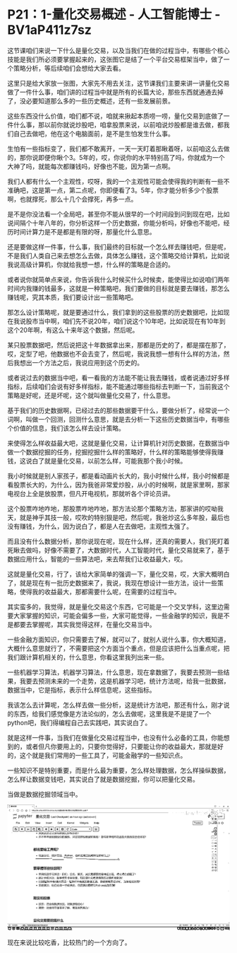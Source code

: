 # P21：1-量化交易概述 - 人工智能博士 - BV1aP411z7sz

这节课咱们来说一下什么是量化交易，以及当我们在做的过程当中，有哪些个核心技能是我们所必须要掌握起来的，这张图它是结了一个平台交易框架当中，做了一个策略分析，等后续咱们会想给大家去看。

这里只是给大家放一张图，大家先不用去关注，这节课我们主要来讲一讲量化交易做了一件什么事，咱们讲的过程当中就是所有的长篇大论，那些东西就通通去掉了，没必要知道那么多的一些历史概述，还有一些发展前景。

这些东西没什么价值，咱们都不说，咱就来揪起本质唠一唠，量化交易到底做了一件什么事，那以前你就说炒股吧，咱拿股票来说，以前咱说炒股都是谁去做，都我们自己去做吧，他在这个电脑面前，是不是生怕发生什么事。

生怕有一些指标变了，我们都不敢离开，一天一天盯着那瞅着呀，以前咱这么去做的，那你说即便你瞅个3。5年的，哎，你说你的水平特别高了吗，你就成为一个大神了吗，就能每次都赚钱吗，好像也不能，因为第一点啊。

我们人都有什么一个主观性，哎呀，我的一个主观性可能会使得我的判断有一些不准确吧，这是第一点，第二点呢，你即便看了3。5年，你才能分析多少个股票啊，也就撑死，那么十几个会撑死，再多一点。

是不是你没法看一个全局吧，甚至你不能从很早的一个时间段到问到现在吧，比如说间隔个十年八年的，你分析这样一个历史数据，你能分析吗，好像也不能吧，经历时间计算力是不是都是有限的呀，那量化什么意思。

还是要做这样一件事，什么事，我们最终的目标就一个怎么样去赚钱吧，但是呢，不是我们人类自己来去想怎么去做，具体怎么赚钱，这个策略交给计算机，比如说我说高级计算机，你就给我想一想，什么样的策略是合适的。

或者说你就简单点来说，你告诉我什么时候买什么时候卖，能使得比如说咱们两年时间内我赚的钱最多，这就是一种策略吧，我们要做的目标就是要去赚钱，那怎么赚钱呢，究其本质，我们要设计出一些策略吧。

那怎么设计策略呢，就是要通过什么，我们拿到的这些股票的历史数据吧，比如现在我说股市当中啊，咱们先不说20年，咱们说这个10年吧，比如说现在有10年到这个20年啊，有这么十来年这个数据，然后呢。

某只股票数据吧，然后说把这十年数据拿出来，那都是历史的了，都是摆在那了，哎，定型了吧，他数据也不会去变了，然后呢，我说我想一想有什么样的方法，然后我想出一个方法之后，我说应用到这个历史的。

或者说过去的数据当中吧，看一看我的方法能不能让我去赚钱，或者说通过好多样指标，后续咱们会说有好多样指标，能不能通过哪些指标去判断一下，当前我这个策略是好呢，还是坏呢，这个就叫做量化交易了，什么意思。

基于我们的历史数据啊，已经过去的那些数据要干什么，要做分析了，经常说一个词啊，叫做一个回测，回测什么意思，就是去分析一下这些历史数据当中，有哪些个价值的信息，我们该怎么样去设计策略。

来使得怎么样收益最大吧，这就是量化交易，让计算机针对历史数据，在数据当中做一个数据挖掘的任务，挖掘挖掘什么样的策略好，什么样的策略能够使得我赚钱，这说白了就是量化交易，以前怎么样，可能我那个我小时候。

我小时候就是别人家孩子，都是看动画片长大的，我小时候什么样，我小时候都是看股票长大的，为什么，因为我爸非常爱炒股，从小的时候啊，就是家里啊，那家电视台上全是放股票，但凡开电视机，那就听各个评论员讲。

这个股票咋地咋地，那股票咋地咋地，那方法论那个策略方法，那家讲的哎呦我天，就是神乎其技一般，哎吹的特别狠是吧，然后呢，我爸炒这么多年股，最后也没有赚钱，为什么，因为说白了，都是人在去做吧，主观性太强了。

而且没有什么数据分析，那你说现在呢，现在什么样，还真的需要人，我们死盯着死瞅去做吗，好像不需要了，大数据时代，人工智能时代，量化交易就来了，基于数据应用什么，智能的一些算法吧，来去帮我们让收益最大，哎。

这就是量化交易，行了，该给大家简单的强调一下，量化交易，哎，大家大概明白了，就是现在有一批历史数据来了，我说，我现在想设计一些方法，设计一些策略，使得我的收益最大，那都需要什么呢，在需要的过程当中。

其实蛮多的，我觉得，就是量化交易这个东西，它可能是一个交叉学科，这里边需要大家掌握的知识，可能会偏多一些，大家可能觉得，一些金融学的知识，我是不是都要去掌握呢，其实我觉得这样，在量化交易当中。

一些金融方面知识，你只需要去了解，就可以了，就别人说什么事，你大概知道，大概什么意思就行了，不需要把这个方面当个重点，但是应该把什么当重点呢，把我们跟计算机相关的，什么意思，你看这里我列出来一些。

一些机器学习算法，机器学习算法，什么意思，现在拿数据了，我要去预测一些结果，我要去预测未来的一个走势，这是机器学习吧，统计方法呢，给我一批数据，数据当中，它是指标，表示什么样信息呢，这些指标。

我该怎么去计算呢，怎么样去做一些分析，这是统计方法吧，那还有什么，刚才说的东西，给我们感觉像是方法论似的，怎么去做呢，这里我是不是提了一个python吧，我们得编程自己去实践吧，其实说白了。

就是这样一件事，当我们在做量化交易过程当中，也没有什么必备的工具，你能想到的，或者但凡你要用上的，只要你觉得好，只要能让你的收益最大，那就是好的，这个就是我们常用的一些工具了，可能金融学的一些知识点。

一些知识不是特别重要，而是什么最为重要，怎么样处理数据，怎么样操纵数据，怎么样让数据变钱吧，其实说白了就是数据挖掘，你可以把量化交易。

当做是数据挖掘领域当中。

![](img/79c8740994e4489403d657931747d0b6_1.png)

现在来说比较吃香，比较热门的一个方向了。
